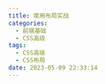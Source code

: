 ```yaml
---
title: 常用布局实战
categories:
  - 前端基础
  - CSS高级
tags:
  - CSS高级
  - CSS布局
date: 2023-05-09 22:33:14
---
```

